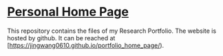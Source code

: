 # [Personal Home Page](https://jingwang0610.github.io/portfolio_home_page/)

This repository contains the files of my Research Portfolio. The website is hosted by github. 
It can be reached at [https://jingwang0610.github.io/portfolio_home_page/).
